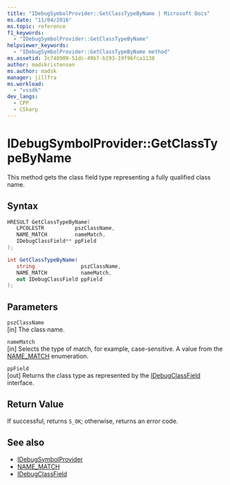 ```yaml
---
title: "IDebugSymbolProvider::GetClassTypeByName | Microsoft Docs"
ms.date: "11/04/2016"
ms.topic: reference
f1_keywords:
  - "IDebugSymbolProvider::GetClassTypeByName"
helpviewer_keywords:
  - "IDebugSymbolProvider::GetClassTypeByName method"
ms.assetid: 2c748909-51dc-49b7-b193-19f96fca1138
author: madskristensen
ms.author: madsk
manager: jillfra
ms.workload:
  - "vssdk"
dev_langs:
  - CPP
  - CSharp
---
```

# IDebugSymbolProvider::GetClassTypeByName
This method gets the class field type representing a fully qualified class name.

## Syntax

```cpp
HRESULT GetClassTypeByName( 
   LPCOLESTR          pszClassName,
   NAME_MATCH         nameMatch,
   IDebugClassField** ppField
);
```

```csharp
int GetClassTypeByName(
   string               pszClassName,
   NAME_MATCH           nameMatch,
   out IDebugClassField ppField
);
```

## Parameters
`pszClassName`\
[in] The class name.

`nameMatch`\
[in] Selects the type of match, for example, case-sensitive. A value from the [NAME_MATCH](../../../extensibility/debugger/reference/name-match.md) enumeration.

`ppField`\
[out] Returns the class type as represented by the [IDebugClassField](../../../extensibility/debugger/reference/idebugclassfield.md) interface.

## Return Value
 If successful, returns `S_OK`; otherwise, returns an error code.

## See also
- [IDebugSymbolProvider](../../../extensibility/debugger/reference/idebugsymbolprovider.md)
- [NAME_MATCH](../../../extensibility/debugger/reference/name-match.md)
- [IDebugClassField](../../../extensibility/debugger/reference/idebugclassfield.md)